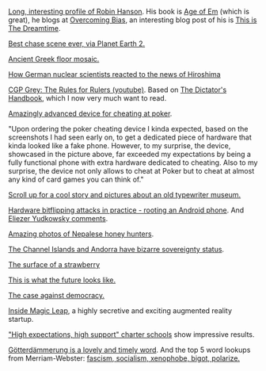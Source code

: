 [Long, interesting profile of Robin Hanson](http://www.chronicle.com/article/Is-This-Economist-Too-Far/238050). His book is [Age of Em](https://www.amazon.com/gp/product/0198754620?redirect=true&sa-no-redirect=1&pldnSite=1) (which is great), he blogs at [Overcoming Bias](https://www.overcomingbias.com/), an interesting blog post of his is [This is The Dreamtime](http://www.overcomingbias.com/2009/09/this-is-the-dream-time.html). 

[Best chase scene ever, via Planet Earth 2.](http://kottke.org/16/11/incredible-iguanasnake-chase-scene)

[Ancient Greek floor mosaic.](https://twitter.com/archpics/status/789405411497488384)

[How German nuclear scientists reacted to the news of Hiroshima](http://lukemuehlhauser.com/how-german-nuclear-scientists-reacted-to-the-news-of-hiroshima/)

[CGP Grey: The Rules for Rulers (youtube)](https://www.youtube.com/watch?v=rStL7niR7gs). Based on [The Dictator's Handbook](https://www.amazon.com/gp/product/1610391845?sa-no-redirect=1&pldnSite=1), which I now very much want to read.

[Amazingly advanced device for cheating at poker](https://www.elie.net/blog/security/fuller-house-exposing-high-end-poker-cheating-devices).

"Upon ordering the poker cheating device I kinda expected, based on the screenshots I had seen early on, to get a dedicated piece of hardware that kinda looked like a fake phone. However, to my surprise, the device, showcased in the picture above, far exceeded my expectations by being a fully functional phone with extra hardware dedicated to cheating. Also to my surprise, the device not only allows to cheat at Poker but to cheat at almost any kind of card games you can think of."

[Scroll up for a cool story and pictures about an old typewriter museum.](https://twitter.com/mwichary/status/791719605026877441)

[Hardware bitflipping attacks in practice - rooting an Android phone](https://www.schneier.com/blog/archives/2016/10/hardware_bit-fl_1.html). And [Eliezer Yudkowsky comments](https://www.facebook.com/yudkowsky/posts/10154711366179228).

[Amazing photos of Nepalese honey hunters](http://www.mymodernmet.com/profiles/blogs/andrew-newey-gurung-honey-hunters).

[The Channel Islands and Andorra have bizarre sovereignty status](https://twitter.com/Meaningness/status/793587223237169152).

[The surface of a strawberry](https://twitter.com/WorldAndScience/status/793603680956145665)

[This is what the future looks like.](https://twitter.com/briankane/status/791857609817096193)

[The case against democracy.](http://www.newyorker.com/magazine/2016/11/07/the-case-against-democracy)

[Inside Magic Leap](http://www.forbes.com/sites/davidewalt/2016/11/02/inside-magic-leap-the-secretive-4-5-billion-startup-changing-computing-forever/amp/), a highly secretive and exciting augmented reality startup.

["High expectations, high support" charter schools](http://www.nytimes.com/2016/11/06/opinion/sunday/schools-that-work.html?_r=0) show impressive results.

[Götterdämmerung is a lovely and timely word](https://twitter.com/MerriamWebster/status/795740554063740928). And the top 5 word lookups from Merriam-Webster: [fascism, socialism, xenophobe, bigot, polarize.](https://twitter.com/MerriamWebster/status/795825937375969280)

